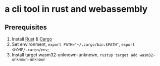 # a cli tool in rust and webassembly

## Prerequisites

1. Install [Rust](https://www.rust-lang.org/tools/install) & [Cargo](https://doc.rust-lang.org/cargo/getting-started/installation.html)
2. Set environment, `export PATH="~/.cargo/bin:$PATH"`, `export $HOME/.cargo/env`;
3. Install target wasm32-unknown-unknown, `rustup target add wasm32-unknown-unknown`

